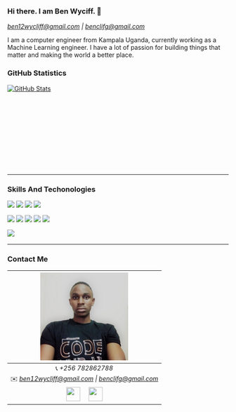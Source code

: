 ### Hi there. I am Ben Wyciff. 👋

*ben12wycliff@gmail.com \| benclifg@gmail.com*

<!--     <img src="image1.jpg" style="width:100vw; height:40vh; object-fit:cover; border-radius: 20px"> -->
 I am a computer engineer from Kampala Uganda, currently working as a Machine Learning engineer. I have a lot of passion for building things that matter and making the world a better place.


### GitHub Statistics

<a href="https://github.com/ben-wycliff/ben-wycliff">
  <img style="min-height: 190px; style="width: 53vw" src="https://github-readme-stats.vercel.app/api?username=ben-wycliff&show_icons=true&line_height=27&count_private=true&&theme=radical" alt="GitHub Stats" />
</a>
<hr />

### Skills And Techonologies
<img src = "https://img.shields.io/badge/-HTML5-E34F26?style=flat&logo=html5&logoColor=white"> <img src = "https://img.shields.io/badge/-CSS3-1572B6?style=flat&logo=css3&logoColor=white"> <img src="https://img.shields.io/badge/-Bootstrap-563D7C?style=flat&logo=bootstrap&logoColor=white"> <img src="https://img.shields.io/badge/-JavaScript-black?style=flat&logo=javascript&logoColor=eed718"> <br />
<!-- <img src=""><br /> -->
<img src="https://img.shields.io/badge/-django-black?style=flat&logo=django"> <img src="https://img.shields.io/badge/-Flask-0d7963?style=flat&logo=flask&logoColor=white"> <img src="https://img.shields.io/badge/-React-161616?style=flat&logo=react&logoColor=00d9ff">
<img src="https://img.shields.io/badge/Vue.js-35495E?style=flat&logo=vue.js&logoColor=4FC08D"> <img src="https://img.shields.io/badge/Express.js-404D59?style=flat"/><br/>

 <img src="https://img.shields.io/badge/-Python%203-black?style=flat&logo=python&logoColor=white" ><br />
<hr />

### Contact Me
|  <a href="https://github.com/ben-wycliff"><img src="ben.jpg" width="200"/></a> |
|:---------------------------------------------------------------------------------------------------------------------------------------: |
|📞 *+256 782862788*|
|✉️ *ben12wycliff@gmail.com \| benclifg@gmail.com*|
 <a href="https://ug.linkedin.com/in/ben-wycliff-mugalu-0b6789124"><img src="https://i.ibb.co/Kx2GSrT/linkedin.png" width="32px" height="32px"></a> &nbsp; &nbsp; <a href="https://github.ben-wycliff"><img src="https://cdn.iconscout.com/icon/free/png-256/github-108-438008.png" width="32px" height="32px"></a>  |

<!--
**ben-wycliff/ben-wycliff** is a ✨ _special_ ✨ repository because its `README.md` (this file) appears on your GitHub profile.

Here are some ideas to get you started:

- 🔭 I’m currently working on ...
- 🌱 I’m currently learning ...
- 👯 I’m looking to collaborate on ...
- 🤔 I’m looking for help with ...
- 💬 Ask me about ...
- 📫 How to reach me: ...
- 😄 Pronouns: ...
- ⚡ Fun fact: ...
-->
